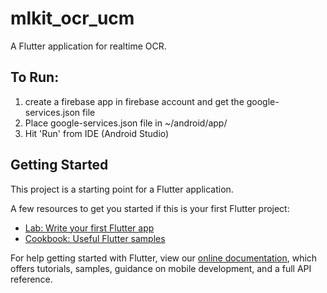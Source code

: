 # mlkit_ocr_ucm

A Flutter application for realtime OCR.

## To Run:
1. create a firebase app in firebase account and get the google-services.json file
2. Place google-services.json file in ~/android/app/
3. Hit 'Run' from IDE (Android Studio)

## Getting Started

This project is a starting point for a Flutter application.

A few resources to get you started if this is your first Flutter project:

- [Lab: Write your first Flutter app](https://flutter.dev/docs/get-started/codelab)
- [Cookbook: Useful Flutter samples](https://flutter.dev/docs/cookbook)

For help getting started with Flutter, view our
[online documentation](https://flutter.dev/docs), which offers tutorials,
samples, guidance on mobile development, and a full API reference.
